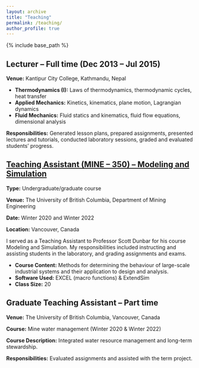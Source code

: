 ```yaml
---
layout: archive
title: "Teaching"
permalink: /teaching/
author_profile: true
---
```


{% include base_path %}

<article class="teaching-entry">
  <h2>Lecturer – Full time (Dec 2013 – Jul 2015)</h2>
  <p><strong>Venue:</strong> Kantipur City College, Kathmandu, Nepal</p>
  <ul>
    <li><strong>Thermodynamics (I):</strong> Laws of thermodynamics, thermodynamic cycles, heat transfer</li>
    <li><strong>Applied Mechanics:</strong> Kinetics, kinematics, plane motion, Lagrangian dynamics</li>
    <li><strong>Fluid Mechanics:</strong> Fluid statics and kinematics, fluid flow equations, dimensional analysis</li>
  </ul>
  <p><strong>Responsibilities:</strong> Generated lesson plans, prepared assignments, presented lectures and tutorials, conducted laboratory sessions, graded and evaluated students’ progress.</p>
</article>


<article class="teaching-entry">
  <h2>
    <a href="/teaching/2014-spring-teaching-1">
      Teaching Assistant (MINE – 350) – Modeling and Simulation
    </a>
  </h2>
  <p><strong>Type:</strong> Undergraduate/graduate course</p>
  <p><strong>Venue:</strong> The University of British Columbia, Department of Mining Engineering</p>
  <p><strong>Date:</strong> Winter 2020 and Winter 2022 </p>
  <p><strong>Location:</strong> Vancouver, Canada</p>
  <p>
    I served as a Teaching Assistant to Professor Scott Dunbar for his course Modeling and Simulation. My responsibilities included instructing and assisting students in the laboratory, and grading assignments and exams.
  </p>
  <ul>
    <li><strong>Course Content:</strong> Methods for determining the behaviour of large-scale industrial systems and their application to design and analysis.</li>
    <li><strong>Software Used:</strong> EXCEL (macro functions) & ExtendSim</li>
    <li><strong>Class Size:</strong> 20</li>
  </ul>
</article>

<article class="teaching-entry">
  <h2>Graduate Teaching Assistant – Part time</h2>
  <p><strong>Venue:</strong> The University of British Columbia, Vancouver, Canada</p>
  <p><strong>Course:</strong> Mine water management (Winter 2020 & Winter 2022)</p>
  <p><strong>Course Description:</strong> Integrated water resource management and long-term stewardship.</p>
  <p><strong>Responsibilities:</strong> Evaluated assignments and assisted with the term project.</p>
</article>





